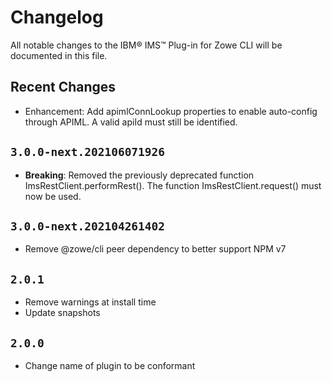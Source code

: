 # Changelog

All notable changes to the IBM® IMS™ Plug-in for Zowe CLI will be documented in this file.

## Recent Changes

- Enhancement: Add apimlConnLookup properties to enable auto-config through APIML. A valid apiId must still be identified.

## `3.0.0-next.202106071926`

- **Breaking**: Removed the previously deprecated function ImsRestClient.performRest(). The function ImsRestClient.request() must now be used.

## `3.0.0-next.202104261402`

- Remove @zowe/cli peer dependency to better support NPM v7

## `2.0.1`

- Remove warnings at install time
- Update snapshots

## `2.0.0`

- Change name of plugin to be conformant